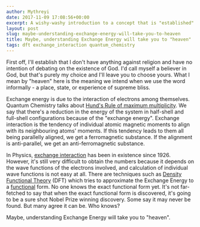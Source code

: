 ```yaml
---
author: Mythreyi
date: 2017-11-09 17:08:56+00:00
excerpt: A wishy-washy introduction to a concept that is "established" while still being rather mysterious.
layout: post
slug: maybe-understanding-exchange-energy-will-take-you-to-heaven
title: Maybe, understanding Exchange Energy will take you to "heaven"
tags: dft exchange_interaction quantum_chemistry
---
```


First off, I'll establish that I don't have anything against religion and have no intention of debating on the existence of God. I'd call myself a believer in God, but that's purely my choice and I'll leave you to choose yours. What I mean by "heaven" here is the meaning we intend when we use the word informally - a place, state, or experience of supreme bliss.

Exchange energy is due to the interaction of electrons among themselves. Quantum Chemistry talks about [Hund's Rule of maximum multiplicity](https://en.wikipedia.org/wiki/Hund%27s_rule_of_maximum_multiplicity). We say that there's a reduction in the energy of the system in half-shell and full-shell configurations because of the "exchange energy". Exchange interaction is the tendency of individual atomic magnetic moments to align with its neighbouring atoms' moments. If this tendency leads to them all being parallelly aligned, we get a ferromagnetic substance. If the alignment is anti-parallel, we get an anti-ferromagnetic substance.

In Physics, [exchange interaction](https://en.wikipedia.org/wiki/Exchange_interaction) has been in existence since 1926. However, it's still very difficult to obtain the numbers because it depends on the wave functions of the electrons involved, and calculation of individual wave functions is not easy at all. There are techniques such as [Density Functional Theory](https://en.wikipedia.org/wiki/Density_functional_theory) (DFT) which tries to approximate the Exchange Energy to a [functional](https://en.wikipedia.org/wiki/Functional_(mathematics)) form. No one knows the exact functional form yet. It's not far-fetched to say that when the exact functional form is discovered, it's going to be a sure shot Nobel Prize winning discovery. Some say it may never be found. But many agree it can be. Who knows?

Maybe, understanding Exchange Energy will take you to "heaven".
